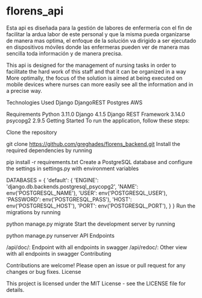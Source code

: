 # florens_api

Esta api es diseñada para la gestión de labores de enfermería con el fin de facilitar la ardua labor de este personal y que la misma pueda organizarse de manera 
mas optima, el enfoque de la solución va dirigido a ser ejecutado en dispositivos móviles donde las enfermeras pueden ver de manera mas sencilla toda información y
de manera precisa.

This api is designed for the management of nursing tasks in order to facilitate the hard work of this staff and that it can be organized in a way
More optimally, the focus of the solution is aimed at being executed on mobile devices where nurses can more easily see all the information and
in a precise way.

Technologies Used
Django DjangoREST Postgres AWS

Requirements
Python 3.11.0
Django 4.1.5
Django REST Framework 3.14.0
psycopg2 2.9.5
Getting Started
To run the application, follow these steps:

Clone the repository

  git clone https://github.com/greghades/florens_backend.git
Install the required dependencies by running

 pip install -r requirements.txt
Create a PostgreSQL database and configure the settings in settings.py with environment variables

 DATABASES = {
    'default': {
        'ENGINE': 'django.db.backends.postgresql_psycopg2',
        'NAME': env('POSTGRESQL_NAME'),
        'USER': env('POSTGRESQL_USER'),
        'PASSWORD': env('POSTGRESQL_PASS'),
        'HOST': env('POSTGRESQL_HOST'),
        'PORT': env('POSTGRESQL_PORT'),
    }
}
Run the migrations by running

python manage.py migrate
Start the development server by running

python manage.py runserver
API Endpoints

/api/doc/: Endpoint with all endpoints in swagger
/api/redoc/: Other view  with all endpoints in swagger
Contributing

Contributions are welcome! Please open an issue or pull request for any changes or bug fixes. License

This project is licensed under the MIT License - see the LICENSE file for details.
